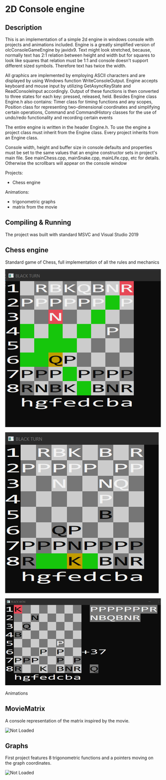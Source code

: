 2D Console engine
=====

Description
---------
This is an implementation of a simple 2d engine in windows console with projects and animations included. Engine is a greatly 
simplified version of olcConsoleGameEngine by javidx9. Text might look stretched, because, normally text has 2:1 relation between
height and width but for squares to look like squares that relation must be 1:1 and console doesn't support different sized symbols.
Therefore text has twice the width. 

All graphics are implemented by employing ASCII characters and are displayed by using Windows function WriteConsoleOutput. 
Engine accepts keyboard and mouse input by utilizing GetAsyncKeyState and ReadConsoleInput accordingly. Output of these functions 
is then converted to three states for each key: pressed, released, held. Besides Engine class Engine.h also contains: Timer class 
for timing functions and any scopes, Position class for representing two-dimensional coordinates and simplifying certain operations, 
Command and CommandHistory classes for the use of undo/redo functionality and recording certain events

The entire engine is written in the header Engine.h. To use the engine a project class must inherit from the 
Engine class. Every project inherits from an Engine class. 

Console width, height and buffer size in console defaults and properties must be set to the same values that an engine constructor sets in project's main file. See mainChess.cpp, mainSnake.cpp, mainLife.cpp, etc for details. Otherwise the scrollbars will appear on the console window
	
Projects: 
- Chess engine

Animations: 
- trigonometric graphs
- matrix from the movie

Compiling & Running
---------
The project was built with standard MSVC and Visual Studio 2019

Chess engine
---------
Standard game of Chess, full implementation of all the rules and mechanics

![Screenshot](Screenshot1.png)

![Screenshot](Screenshot2.png)

![Screenshot](Screenshot3.png)

Animations

MovieMatrix
---------
A console representation of the matrix inspired by the movie.

![Not Loaded](https://media.giphy.com/media/UbZUJMRA4j7v4WYj2K/giphy.gif)

Graphs
---------
First project features 8 trigonometric functions and a pointers moving on the graph coordinates.

![Not Loaded](https://media.giphy.com/media/K5HnGAKasGZGSGjuSq/giphy.gif)
